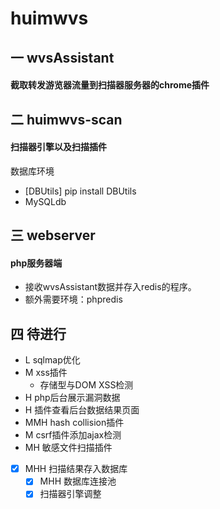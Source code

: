 # huimwvs
## 一 wvsAssistant
#### 截取转发游览器流量到扫描器服务器的chrome插件

## 二 huimwvs-scan
#### 扫描器引擎以及扫描插件
数据库环境
- [DBUtils] pip install DBUtils
- MySQLdb

## 三 webserver
#### php服务器端
- 接收wvsAssistant数据并存入redis的程序。
- 额外需要环境：phpredis





## 四 待进行
- L sqlmap优化
- M xss插件
    - 存储型与DOM XSS检测
- H php后台展示漏洞数据
- H 插件查看后台数据结果页面
- MMH hash collision插件
- M csrf插件添加ajax检测
- MH 敏感文件扫描插件

- [x] MHH 扫描结果存入数据库
    - [x]  MHH 数据库连接池
    - [x] 扫描器引擎调整